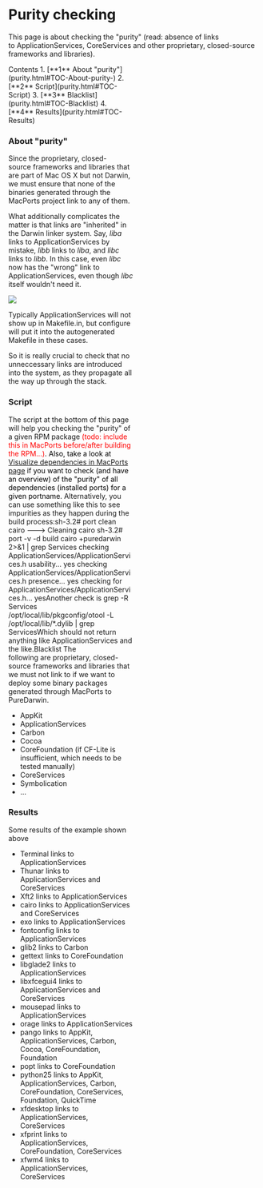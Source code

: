 Purity checking
===============
This page is about checking the "purity" (read: absence of links to ApplicationServices, CoreServices and other proprietary, closed-source frameworks and libraries).
<div class="sites-embed-align-left-wrapping-off">
<div class="sites-embed-border-off sites-embed" style="width:250px;">
<div class="sites-embed-content sites-embed-type-toc">
<div class="goog-toc sites-embed-toc-maxdepth-6">
Contents
1.  [**1** About "purity"](purity.html#TOC-About-purity-)
2.  [**2** Script](purity.html#TOC-Script)
3.  [**3** Blacklist](purity.html#TOC-Blacklist)
4.  [**4** Results](purity.html#TOC-Results)

### About "purity"
Since the proprietary, closed-source frameworks and libraries that are part of Mac OS X but not Darwin, we must ensure that none of the binaries generated through the MacPorts project link to any of them.

What additionally complicates the matter is that links are "inherited" in the Darwin linker system. Say, <span style="font-style:italic">liba</span> links to ApplicationServices by mistake, <span style="font-style:italic">libb</span> links to <span style="font-style:italic">liba</span>, and <span style="font-style:italic">libc</span> links to <span style="font-style:italic">libb</span>. In this case, even <span style="font-style:italic">libc</span> now has the "wrong" link to ApplicationServices, even though <span style="font-style:italic">libc</span> itself wouldn't need it.

[![](../../_/rsrc/1225713688541/developers/macports/purity/libalibblibc.png)](purity/libalibblibc.png%3Fattredirects=0)

Typically ApplicationServices will not show up in Makefile.in, but configure will put it into the autogenerated Makefile in these cases.

So it is really crucial to check that no unneccessary links are introduced into the system, as they propagate all the way up through the stack.
### Script
The script at the bottom of this page will help you checking the "purity" of a given RPM package <span style="color:rgb(255,0,0)">(todo: include this in MacPorts before/after building the RPM...)<span style="color:rgb(0,0,0)">.</span></span>
<span style="color:rgb(255,0,0)"><span style="color:rgb(0,0,0)">Also, take a look at [Visualize dependencies in MacPorts page](macports-dependencies-overview.html) if you want to check (and have an overview) of the "purity" of all dependencies (installed ports) for a given portname.</span></span>
    Alternatively, you can use something like this to see impurities as they happen during the build process:sh-3.2# port clean cairo
    --->  Cleaning cairo
    sh-3.2# port -v -d build cairo +puredarwin 2>&1 | grep Services
    checking ApplicationServices/ApplicationServices.h usability... yes
    checking ApplicationServices/ApplicationServices.h presence... yes
    checking for ApplicationServices/ApplicationServices.h... yesAnother check is grep -R Services /opt/local/lib/pkgconfig/otool -L /opt/local/lib/*.dylib | grep ServicesWhich should not return anything like ApplicationServices and the like.Blacklist
The following are proprietary, closed-source frameworks and libraries that we must not link to if we want to deploy some binary packages generated through MacPorts to PureDarwin.
-   AppKit
-   ApplicationServices
-   Carbon
-   Cocoa
-   CoreFoundation (if CF-Lite is insufficient, which needs to be tested manually)
-   CoreServices
-   Symbolication
-   ...
### Results
Some results of the example shown above
-   Terminal links to ApplicationServices
-   Thunar links to ApplicationServices and CoreServices
-   Xft2 links to ApplicationServices
-   cairo links to ApplicationServices and CoreServices
-   exo links to ApplicationServices
-   fontconfig links to ApplicationServices
-   glib2 links to Carbon
-   gettext links to CoreFoundation
-   libglade2 links to ApplicationServices
-   libxfcegui4 links to ApplicationServices and CoreServices
-   mousepad links to ApplicationServices
-   orage links to ApplicationServices
-   pango links to AppKit, ApplicationServices, Carbon, Cocoa, CoreFoundation, Foundation
-   popt links to CoreFoundation
-   python25 links to AppKit, ApplicationServices, Carbon, CoreFoundation, CoreServices, Foundation, QuickTime
-   xfdesktop links to ApplicationServices, CoreServices
-   xfprint links to ApplicationServices, CoreFoundation, CoreServices
-   xfwm4 links to ApplicationServices, CoreServices

